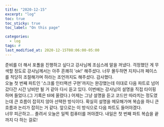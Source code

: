 ```yaml
---
title: "2020-12-15"
excerpt: "log"
toc: true
toc_sticky: true
toc_label: "On this page"

categories:
  - log
tags: #
last_modified_at: 2020-12-15T08:06:00-05:00
---
```


준비를 더 해서 포폴을 진행하고 싶다고 강사님께 조심스레 말을 꺼냈다. 걱정했던 게 무색할 정도로 강사님께서는 아주 흔쾌히 'ok!' 해주셨다. 너무 몰두하면 지치니까 페이스를 적당히 조절해가며 하라는 조언까지도 해주셨다. 감사했다.
<br />
오늘 첫 번째 파트인 '스크롤 인터랙션 구현'까지는 완강했는데 이대로 다음 파트로 넘어갔다간 시간 낭비만 될 거 같아 다시 듣고 있다. 이번에는 강사님의 설명을 직접 타이핑 하며 들었다.(그 기록은 til에 올렸다.) 어제는 그냥 설명을 듣고 코드만 따라치는 정도였는데 큰 흐름이 잡히지 않아 선택한 방식이다. 확실히 설명을 메모해가며 복습을 하니 큰 흐름과 논리가 잡히는 거 같다. 앞으로는 이 방식으로 다음 파트도 들어야겠다.
<br />
너무 피곤하고... 졸려서 오늘은 일찍 컴퓨터를 꺼야겠다. 내일은 첫 번째 파트 복습을 끝까지 다 하는 걸로!
